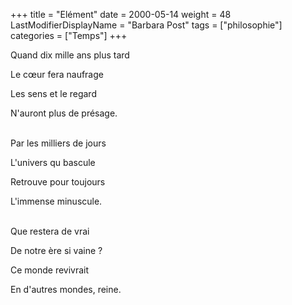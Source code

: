 +++
title = "Elément"
date = 2000-05-14
weight = 48
LastModifierDisplayName = "Barbara Post"
tags = ["philosophie"]
categories = ["Temps"]
+++

Quand dix mille ans plus tard

Le cœur fera naufrage

Les sens et le regard

N'auront plus de présage.

 \
Par les milliers de jours

L'univers qu bascule

Retrouve pour toujours

L'immense minuscule.

 \
Que restera de vrai

De notre ère si vaine ?

Ce monde revivrait

En d'autres mondes, reine.
